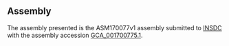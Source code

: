 

Assembly
--------

The assembly presented is the ASM170077v1 assembly submitted to
[INSDC](http://www.insdc.org) with the assembly accession
[GCA\_001700775.1](http://www.ebi.ac.uk/ena/data/view/GCA_001700775.1).
